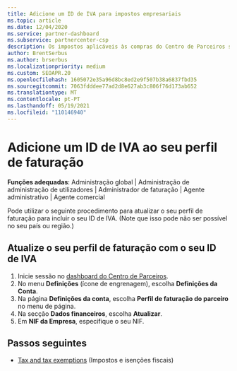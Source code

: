```yaml
---
title: Adicione um ID de IVA para impostos empresariais
ms.topic: article
ms.date: 12/04/2020
ms.service: partner-dashboard
ms.subservice: partnercenter-csp
description: Os impostos aplicáveis às compras do Centro de Parceiros são determinados pelo endereço da sua empresa. As empresas de alguns países podem fornecer o seu número de IVA ou equivalente local.
author: BrentSerbus
ms.author: brserbus
ms.localizationpriority: medium
ms.custom: SEOAPR.20
ms.openlocfilehash: 1605072e35a96d8bc8ed2e9f507b38a6837fbd35
ms.sourcegitcommit: 7063fdddee77ad2d8e627ab3c806f76d173ab652
ms.translationtype: MT
ms.contentlocale: pt-PT
ms.lasthandoff: 05/19/2021
ms.locfileid: "110146940"
---
```

# <a name="add-a-vat-id-to-your-billing-profile"></a>Adicione um ID de IVA ao seu perfil de faturação

**Funções adequadas**: Administração global | Administração de administração de utilizadores | Administrador de faturação | Agente administrativo | Agente comercial

Pode utilizar o seguinte procedimento para atualizar o seu perfil de faturação para incluir o seu ID de IVA. (Note que isso pode não ser possível no seu país ou região.)

## <a name="update-your-billing-profile-with-your-vat-id"></a>Atualize o seu perfil de faturação com o seu ID de IVA

1. Inicie sessão no [dashboard do Centro de Parceiros](https://partner.microsoft.com/dashboard/).
2. No menu **Definições** (ícone de engrenagem), escolha **Definições da Conta**.
3. Na página **Definições da conta**, escolha **Perfil de faturação do parceiro** no menu de página.
4. Na secção **Dados financeiros**, escolha **Atualizar**.
5. Em **NIF da Empresa**, especifique o seu NIF.

## <a name="next-steps"></a>Passos seguintes

- [Tax and tax exemptions](tax-and-tax-exemptions.md) (Impostos e isenções fiscais)
